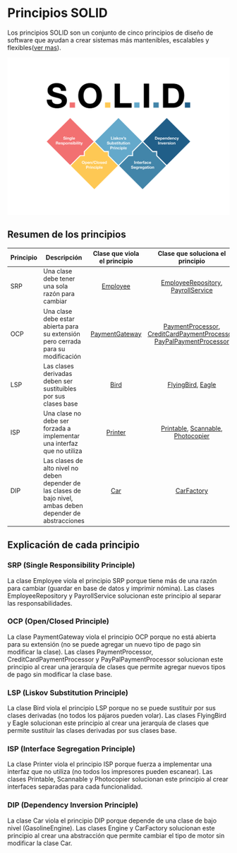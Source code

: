# Principios SOLID

Los principios SOLID son un conjunto de cinco principios de diseño de software que ayudan a crear sistemas más mantenibles, escalables y flexibles([ver mas](https://sites.google.com/site/unclebobconsultingllc/getting-a-solid-start)). 

![](/img/solid.png)

## Resumen de los principios

| Principio | Descripción | Clase que viola el principio | Clase que soluciona el principio |
| ------ |------- | :-----:| :-----:|
| SRP    | Una clase debe tener una sola razón para cambiar | [Employee](/src/main/java/com/example/solid/single/wrong/Employee.java) | [EmployeeRepository](/src/main/java/com/example/solid/single/ok/EmployeeRepository.java), [PayrollService](/src/main/java/com/example/solid/single/ok/PayrollService.java) |
| OCP     | Una clase debe estar abierta para su extensión pero cerrada para su modificación | [PaymentGateway](/src/main/java/com/example/solid/open/wrong/PaymentGateway.java) | [PaymentProcessor](/src/main/java/com/example/solid/open/ok/PaymentProcessor.java), [CreditCardPaymentProcessor](/src/main/java/com/example/solid/open/ok/CreditCardPaymentProcessor.java), [PayPalPaymentProcessor](/src/main/java/com/example/solid/open/ok/PayPalPaymentProcessor.java) |
| LSP | Las clases derivadas deben ser sustituibles por sus clases base | [Bird](/src/main/java/com/example/solid/liskov/wrong/Bird.java) | [FlyingBird](/src/main/java/com/example/solid/liskov/ok/FlyingBird.java), [Eagle](/src/main/java/com/example/solid/liskov/ok/Eagle.java) |
| ISP | Una clase no debe ser forzada a implementar una interfaz que no utiliza | [Printer](/src/main/java/com/example/solid/interfaces/wrong/Printer.java) | [Printable](/src/main/java/com/example/solid/interfaces/ok/Printable.java), [Scannable](/src/main/java/com/example/solid/interfaces/ok/Scannable.java), [Photocopier](/src/main/java/com/example/solid/interfaces/ok/Photocopier.java) |
| DIP | Las clases de alto nivel no deben depender de las clases de bajo nivel, ambas deben depender de abstracciones | [Car](/src/main/java/com/example/solid/dependency/wrong/Car.java) | [CarFactory](/src/main/java/com/example/solid/dependency/ok/CarFactory.java) |

## Explicación de cada principio

### SRP (Single Responsibility Principle)

La clase Employee viola el principio SRP porque tiene más de una razón para cambiar (guardar en base de datos y imprimir nómina). Las clases EmployeeRepository y PayrollService solucionan este principio al separar las responsabilidades.

### OCP (Open/Closed Principle)

La clase PaymentGateway viola el principio OCP porque no está abierta para su extensión (no se puede agregar un nuevo tipo de pago sin modificar la clase). Las clases PaymentProcessor, CreditCardPaymentProcessor y PayPalPaymentProcessor solucionan este principio al crear una jerarquía de clases que permite agregar nuevos tipos de pago sin modificar la clase base.

### LSP (Liskov Substitution Principle)

La clase Bird viola el principio LSP porque no se puede sustituir por sus clases derivadas (no todos los pájaros pueden volar). Las clases FlyingBird y Eagle solucionan este principio al crear una jerarquía de clases que permite sustituir las clases derivadas por sus clases base.

### ISP (Interface Segregation Principle)

La clase Printer viola el principio ISP porque fuerza a implementar una interfaz que no utiliza (no todos los impresores pueden escanear). Las clases Printable, Scannable y Photocopier solucionan este principio al crear interfaces separadas para cada funcionalidad.

### DIP (Dependency Inversion Principle)

La clase Car viola el principio DIP porque depende de una clase de bajo nivel (GasolineEngine). Las clases Engine y CarFactory solucionan este principio al crear una abstracción que permite cambiar el tipo de motor sin modificar la clase Car.